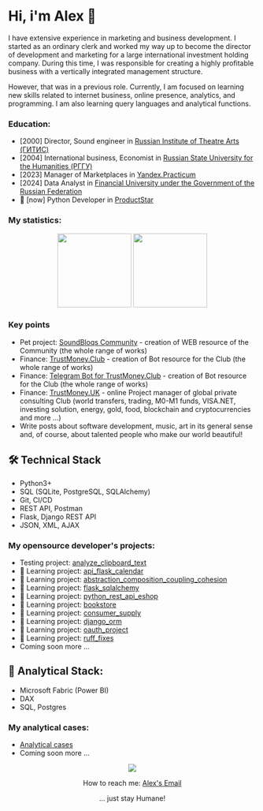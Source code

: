 <!--
**whoisoldman/whoisoldman.github.io** is a ✨ _special_ ✨ repository because its `README.md` (this file) appears on your GitHub profile.

Here are some ideas to get you started:

- 🔭 I’m currently working on ...
- 🌱 I’m currently learning ...
- 👯 I’m looking to collaborate on ...
- 🤔 I’m looking for help with ...
- 💬 Ask me about ...
- 📫 How to reach me: ...
- 😄 Pronouns: ...
- ⚡ Fun fact: ...
-->

# Hi, i'm Alex 👋
I have extensive experience in marketing and business development. I started as an ordinary clerk and worked my way up to become the director of development and marketing for a large international investment holding company. During this time, I was responsible for creating a highly profitable business with a vertically integrated management structure.

However, that was in a previous role. Currently, I am focused on learning new skills related to internet business, online presence, analytics, and programming. I am also learning query languages and analytical functions.

### Education:
*   [2000] Director, Sound engineer in [Russian Institute of Theatre Arts (ГИТИС)](https://gitis.net/en/)
*   [2004] International business, Economist in [Russian State University for the Humanities (РГГУ)](https://www.rsuh.ru/en/)
*   [2023] Manager of Marketplaces in [Yandex.Practicum](https://practicum.yandex.ru/)
*   [2024] Data Analyst in [Financial University under the Government of the Russian Federation](https://en.fa.ru/)
*   🌱 [now] Python Developer in [ProductStar](https://productstar.ru/)

### My statistics:
<p align='center'>
   <a href="https://github-readme-stats.vercel.app/api?username=whoisoldman&show_icons=true&count_private=true"><img
      height=150
      src="https://github-readme-stats.vercel.app/api?username=whoisoldman&show_icons=true&count_private=true"/></a>
   <a href="https://github.com/romankh3/github-readme-stats"><img height=150
   src="https://github-readme-stats.vercel.app/api/top-langs/?username=whoisoldman&layout=compact"/></a>
</p>

### Key points
*   Pet project: [SoundBloqs Community](https://soundbloqs.com/) - creation of WEB resource of the Community (the whole range of works) <!-- and [Template Repository](https://github.com/template-repository) organizations.-->
*   Finance: [TrustMoney.Club](https://trustmoney.club/) - creation of Bot resource for the Club (the whole range of works)
*   Finance: [Telegram Bot for TrustMoney.Club](https://t.me/tmclubinfo_bot/) - creation of Bot resource for the Club (the whole range of works)
*   Finance: [TrustMoney.UK](https://trustmoney.uk/) - online Project manager of global private consulting Club (world transfers, trading, M0-M1 funds, VISA.NET, investing solution, energy, gold, food, blockchain and cryptocurrencies and more ...)
*   Write posts about software development, music, art in its general sense and, of course, about talented people who make our world beautiful!

## 🛠 Technical Stack
*   Python3+
*   SQL (SQLite, PostgreSQL, SQLAlchemy)
*   Git, CI/CD
*   REST API, Postman
*   Flask, Django REST API
*   JSON, XML, AJAX

### My opensource developer's projects:

*   Testing project: [analyze_clipboard_text](https://github.com/whoisoldman/analyze_clipboard_text.git)
*   🌱 Learning project: [api_flask_calendar](https://github.com/whoisoldman/api_flask_calendar.git)
*   🌱 Learning project: [abstraction_composition_coupling_cohesion](https://github.com/whoisoldman/abstraction_composition_coupling_cohesion.git)
*   🌱 Learning project: [flask_sqlalchemy](https://gitlab.com/ps_learning/ps_learning_flask_sqlalchemy.git)
*   🌱 Learning project: [python_rest_api_eshop](https://gitlab.com/ps_learning/ps-learning-python-rest-api-eshop.git)
*   🌱 Learning project: [bookstore](https://gitlab.com/ps_learning/ps_learning_bookstore.git)
*   🌱 Learning project: [consumer_supply](https://github.com/whoisoldman/consumer_supply.git)
*   🌱 Learning project: [django_orm](https://github.com/whoisoldman/django_orm.git)
*   🌱 Learning project: [oauth_project](https://github.com/whoisoldman/oauth_project)
*   🌱 Learning project: [ruff_fixes](https://github.com/whoisoldman/Architecture-and-backend-homework/tree/ruff-fixes)
*   Coming soon more ...

## 🔭 Analytical Stack:
*   Microsoft Fabric (Power BI)
*   DAX
*   SQL, Postgres

### My analytical cases:

*   [Analytical cases](https://drive.google.com/drive/folders/1JoBl2rzQxHlUBRNQ2hr88FD4KPltbV8x?usp=sharing)
*   Coming soon more ...

<p align='center'>
<!--    <a href="https://www.linkedin.com/in/soundbloqs/">
      <img src="https://img.shields.io/badge/linkedin-%230077B5.svg?&style=for-the-badge&logo=linkedin&logoColor=white"/> 👯 
   </a> -->
   <a href="https://t.me/soundbloqsfb_bot">
       <img src="https://img.shields.io/badge/Telegram-2CA5E0?style=for-the-badge&logo=telegram&logoColor=white"/>
   </a>
<p align='center'>
   How to reach me: <a href='mailto:github@trustmoney.uk'>Alex's Email</a>
</p>
<p align="center">
   ... just stay Humane!
</p>
